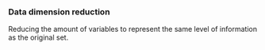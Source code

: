 ### Data dimension reduction

Reducing the amount of variables to represent the same level
of information as the original set.
